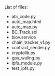 Liat of files:

- abi_code.py
- auto_map.html
- auto_map.py
- BC_Track.sol
- biov.service
- chain_tracker_v1.py
- contract_sender.py
- cryptolib.py
- gps_wuling.py
- ipfs_module.py
- test_ipfs.py
